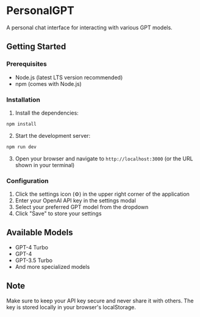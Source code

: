 # PersonalGPT

A personal chat interface for interacting with various GPT models.

## Getting Started

### Prerequisites

- Node.js (latest LTS version recommended)
- npm (comes with Node.js)

### Installation

1. Install the dependencies:
```bash
npm install
```

2. Start the development server:
```bash
npm run dev
```

3. Open your browser and navigate to `http://localhost:3000` (or the URL shown in your terminal)

### Configuration

1. Click the settings icon (⚙️) in the upper right corner of the application
2. Enter your OpenAI API key in the settings modal
3. Select your preferred GPT model from the dropdown
4. Click "Save" to store your settings

## Available Models

- GPT-4 Turbo
- GPT-4
- GPT-3.5 Turbo
- And more specialized models

## Note

Make sure to keep your API key secure and never share it with others. The key is stored locally in your browser's localStorage. 
